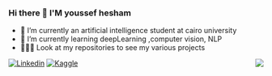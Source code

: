 ### Hi there 👋 I'M youssef hesham
- 🔭 I’m currently an artificial intelligence student at cairo university 
- 🌱 I’m currently learning deepLearning ,computer vision, NLP 
- 👨🏻‍💻 Look at my repositories to see my various projects 

<img align="right" src="https://github-readme-stats.vercel.app/api?username=youssefhesham200&show_icons=true&icon_color=805AD5&text_color=718096&bg_color=ffffff&hide_title=true" />


[![Linkedin](https://img.shields.io/badge/-LinkedIn-blue?style=flat&logo=Linkedin&logoColor=white)](https://www.linkedin.com/in/youssef-el-baghdady-8344ba210/)
[![Kaggle](https://img.shields.io/badge/Kaggle-20BEFF?style=for-the-badge&logo=Kaggle&logoColor=white)](https://www.kaggle.com/youssefhesham8)


<!--
**youssefhesham200/youssefhesham200** is a ✨ _special_ ✨ repository because its `README.md` (this file) appears on your GitHub profile.

Here are some ideas to get you started:

- 🔭 I’m currently working on ...
- 🌱 I’m currently learning ...
- 👯 I’m looking to collaborate on ...
- 🤔 I’m looking for help with ...
- 💬 Ask me about ...
- 📫 How to reach me: ...
- 😄 Pronouns: ...
- ⚡ Fun fact: ...
-->
